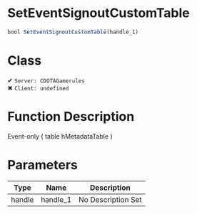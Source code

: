 # SetEventSignoutCustomTable
```js	
bool SetEventSignoutCustomTable(handle_1)
```
# Class
✔ `Server: CDOTAGamerules`  
✖ `Client: undefined`  

# Function Description
Event-only ( table hMetadataTable )
# Parameters
Type|Name|Description
--|--|--
handle|handle_1|No Description Set
